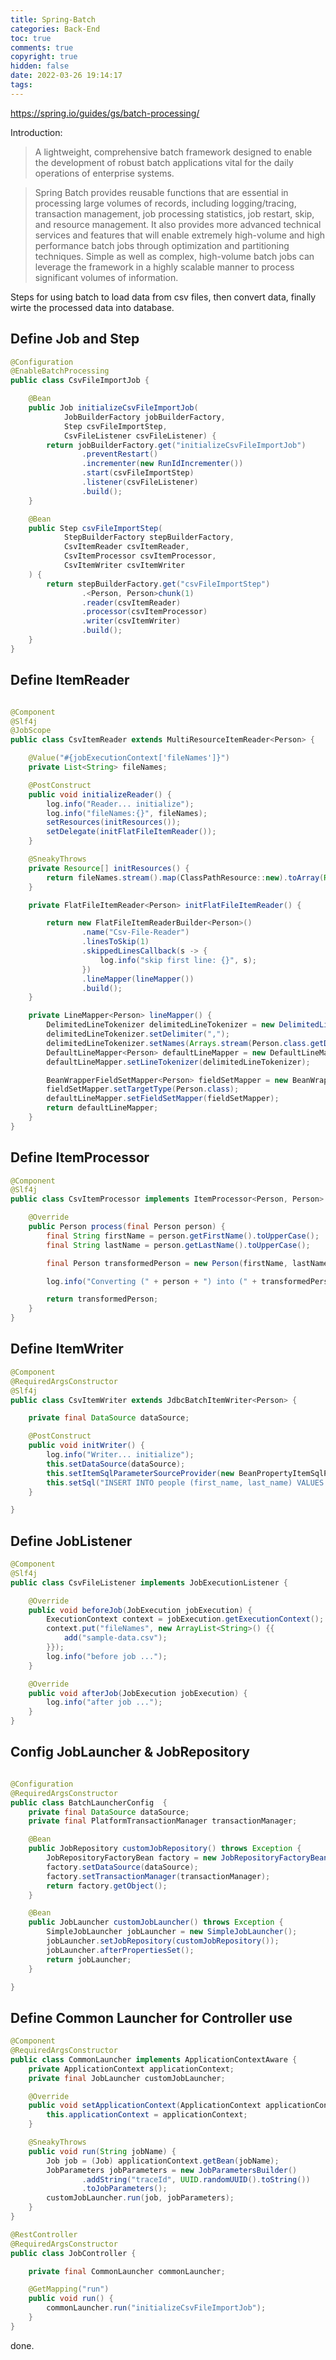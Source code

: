 ```yaml
---
title: Spring-Batch
categories: Back-End
toc: true
comments: true
copyright: true
hidden: false
date: 2022-03-26 19:14:17
tags:
---
```


https://spring.io/guides/gs/batch-processing/

<!--more-->

Introduction:

> A lightweight, comprehensive batch framework designed to enable the development of robust batch applications vital for the daily operations of enterprise systems.

> Spring Batch provides reusable functions that are essential in processing large volumes of records, including logging/tracing, transaction management, job processing statistics, job restart, skip, and resource management. It also provides more advanced technical services and features that will enable extremely high-volume and high performance batch jobs through optimization and partitioning techniques. Simple as well as complex, high-volume batch jobs can leverage the framework in a highly scalable manner to process significant volumes of information.

Steps for using batch to load data from csv files, then convert data, finally wirte the processed data into database. 

## Define Job and Step

```java
@Configuration
@EnableBatchProcessing
public class CsvFileImportJob {

    @Bean
    public Job initializeCsvFileImportJob(
            JobBuilderFactory jobBuilderFactory,
            Step csvFileImportStep,
            CsvFileListener csvFileListener) {
        return jobBuilderFactory.get("initializeCsvFileImportJob")
                .preventRestart()
                .incrementer(new RunIdIncrementer())
                .start(csvFileImportStep)
                .listener(csvFileListener)
                .build();
    }

    @Bean
    public Step csvFileImportStep(
            StepBuilderFactory stepBuilderFactory,
            CsvItemReader csvItemReader,
            CsvItemProcessor csvItemProcessor,
            CsvItemWriter csvItemWriter
    ) {
        return stepBuilderFactory.get("csvFileImportStep")
                .<Person, Person>chunk(1)
                .reader(csvItemReader)
                .processor(csvItemProcessor)
                .writer(csvItemWriter)
                .build();
    }
}

```

## Define ItemReader

```java

@Component
@Slf4j
@JobScope
public class CsvItemReader extends MultiResourceItemReader<Person> {

    @Value("#{jobExecutionContext['fileNames']}")
    private List<String> fileNames;

    @PostConstruct
    public void initializeReader() {
        log.info("Reader... initialize");
        log.info("fileNames:{}", fileNames);
        setResources(initResources());
        setDelegate(initFlatFileItemReader());
    }

    @SneakyThrows
    private Resource[] initResources() {
        return fileNames.stream().map(ClassPathResource::new).toArray(Resource[]::new);
    }

    private FlatFileItemReader<Person> initFlatFileItemReader() {

        return new FlatFileItemReaderBuilder<Person>()
                .name("Csv-File-Reader")
                .linesToSkip(1)
                .skippedLinesCallback(s -> {
                    log.info("skip first line: {}", s);
                })
                .lineMapper(lineMapper())
                .build();
    }

    private LineMapper<Person> lineMapper() {
        DelimitedLineTokenizer delimitedLineTokenizer = new DelimitedLineTokenizer();
        delimitedLineTokenizer.setDelimiter(",");
        delimitedLineTokenizer.setNames(Arrays.stream(Person.class.getDeclaredFields()).map(Field::getName).toArray(String[]::new));
        DefaultLineMapper<Person> defaultLineMapper = new DefaultLineMapper<>();
        defaultLineMapper.setLineTokenizer(delimitedLineTokenizer);

        BeanWrapperFieldSetMapper<Person> fieldSetMapper = new BeanWrapperFieldSetMapper<>();
        fieldSetMapper.setTargetType(Person.class);
        defaultLineMapper.setFieldSetMapper(fieldSetMapper);
        return defaultLineMapper;
    }
}
```

## Define ItemProcessor

```java
@Component
@Slf4j
public class CsvItemProcessor implements ItemProcessor<Person, Person> {

    @Override
    public Person process(final Person person) {
        final String firstName = person.getFirstName().toUpperCase();
        final String lastName = person.getLastName().toUpperCase();

        final Person transformedPerson = new Person(firstName, lastName);

        log.info("Converting (" + person + ") into (" + transformedPerson + ")");

        return transformedPerson;
    }
}

```

## Define ItemWriter

```java
@Component
@RequiredArgsConstructor
@Slf4j
public class CsvItemWriter extends JdbcBatchItemWriter<Person> {

    private final DataSource dataSource;

    @PostConstruct
    public void initWriter() {
        log.info("Writer... initialize");
        this.setDataSource(dataSource);
        this.setItemSqlParameterSourceProvider(new BeanPropertyItemSqlParameterSourceProvider<>());
        this.setSql("INSERT INTO people (first_name, last_name) VALUES (:firstName, :lastName)");
    }

}
```

## Define JobListener

```java
@Component
@Slf4j
public class CsvFileListener implements JobExecutionListener {

    @Override
    public void beforeJob(JobExecution jobExecution) {
        ExecutionContext context = jobExecution.getExecutionContext();
        context.put("fileNames", new ArrayList<String>() {{
            add("sample-data.csv");
        }});
        log.info("before job ...");
    }

    @Override
    public void afterJob(JobExecution jobExecution) {
        log.info("after job ...");
    }
}

```

## Config JobLauncher & JobRepository

```java

@Configuration
@RequiredArgsConstructor
public class BatchLauncherConfig  {
    private final DataSource dataSource;
    private final PlatformTransactionManager transactionManager;

    @Bean
    public JobRepository customJobRepository() throws Exception {
        JobRepositoryFactoryBean factory = new JobRepositoryFactoryBean();
        factory.setDataSource(dataSource);
        factory.setTransactionManager(transactionManager);
        return factory.getObject();
    }

    @Bean
    public JobLauncher customJobLauncher() throws Exception {
        SimpleJobLauncher jobLauncher = new SimpleJobLauncher();
        jobLauncher.setJobRepository(customJobRepository());
        jobLauncher.afterPropertiesSet();
        return jobLauncher;
    }

}

```

## Define Common Launcher for Controller use

```java
@Component
@RequiredArgsConstructor
public class CommonLauncher implements ApplicationContextAware {
    private ApplicationContext applicationContext;
    private final JobLauncher customJobLauncher;

    @Override
    public void setApplicationContext(ApplicationContext applicationContext) throws BeansException {
        this.applicationContext = applicationContext;
    }

    @SneakyThrows
    public void run(String jobName) {
        Job job = (Job) applicationContext.getBean(jobName);
        JobParameters jobParameters = new JobParametersBuilder()
                .addString("traceId", UUID.randomUUID().toString())
                .toJobParameters();
        customJobLauncher.run(job, jobParameters);
    }
}

@RestController
@RequiredArgsConstructor
public class JobController {

    private final CommonLauncher commonLauncher;

    @GetMapping("run")
    public void run() {
        commonLauncher.run("initializeCsvFileImportJob");
    }
}

```

done.
